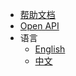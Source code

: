 * [帮助文档](zh-cn/document/help1)
* [Open API](zh-cn/openApi/1)
* 语言
  * [English](document/help1)
  * [中文](zh-cn/document/help1)
